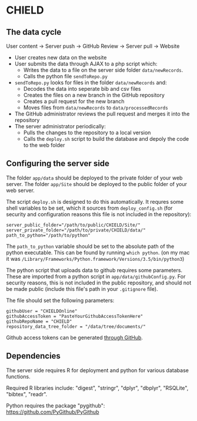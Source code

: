 # CHIELD

## The data cycle

User content -> Server push -> GitHub Review -> Server pull -> Website

-  User creates new data on the website
-  User submits the data through AJAX to a php script which:
    -  Writes the data to a file on the server side folder `data/newRecords`.
    -  Calls the python file `sendToRepo.py`
-  `sendToRepo.py` looks for files in the folder `data/newRecords` and:
    -  Decodes the data into seperate bib and csv files
    -  Creates the files on a new branch in the GitHub repository
    -  Creates a pull request for the new branch
    -  Moves files from `data/newRecords` to `data/processedRecords`
-  The GitHub administrator reviews the pull request and merges it into the repository
-  The server administrator periodically:
    -  Pulls the changes to the repository to a local version
    -  Calls the `deploy.sh` script to build the database and depoly the code to the web folder



## Configuring the server side


The folder `app/data` should be deployed to the private folder of your web server.
The folder `app/Site` should be deployed to the public folder of your web server.

The script `deploy.sh` is designed to do this automatically.  It requres some shell variables to be set, which it sources from `deploy_config.sh` (for security and configuration reasons this file is not included in the repository):

```
server_public_folder="/path/to/public/CHIELD/Site/"
server_private_folder="/path/to/private/CHIELD/data/"
path_to_python="/path/to/python"
```

The `path_to_python` variable should be set to the absolute path of the python executable.  This can be found by running `which python`.  (on my mac it was `/Library/Frameworks/Python.framework/Versions/3.5/bin/python3`)

The python script that uploads data to github requires some parameters.  These are imported from a python script in `app/data/githubConfig.py`.  For security reasons, this is not included in the public repository, and should not be made public (include this file's path in your `.gitignore` file).

The file should set the following parameters:

```
githubUser = "CHIELDOnline"
githubAccessToken = "PasteYourGithubAccessTokenHere"
githubRepoName = "CHIELD"
repository_data_tree_folder = "/data/tree/documents/"
```

Github access tokens can be generated [through GitHub](https://help.github.com/articles/creating-a-personal-access-token-for-the-command-line/).

## Dependencies

The server side requires R for deployment and python for various database functions.

Required R libraries include: "digest", "stringr", "dplyr", "dbplyr", "RSQLite", "bibtex", "readr".

Python requires the package "pygithub": https://github.com/PyGithub/PyGithub
